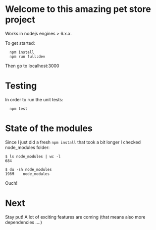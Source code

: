 # Welcome to this amazing pet store project

Works in nodejs engines > 6.x.x.

To get started: 
```
  npm install
  npm run full:dev
```

Then go to localhost:3000

# Testing

In order to run the unit tests: 

```
  npm test
```

# State of the modules

Since I just did a fresh `npm install` that took a bit longer I checked node_modules folder:

```
$ ls node_modules | wc -l
684
```

```
$ du -sh node_modules
198M    node_modules
```

Ouch!

# Next

Stay put! A lot of exciting features are coming (that means also more dependencies ....)
